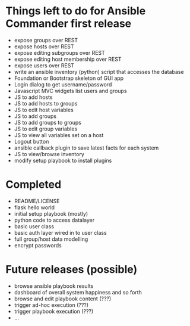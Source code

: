 Things left to do for Ansible Commander first release
=====================================================

- expose groups over REST
- expose hosts over REST
- expose editing subgroups over REST
- expose editing host membership over REST
- expose users over REST
- write an ansible inventory (python) script that accesses the database
- Foundation or Bootstrap skeleton of GUI app
- Login dialog to get username/password
- Javascript MVC widgets list users and groups
- JS to add hosts
- JS to add hosts to groups
- JS to edit host variables
- JS to add groups
- JS to add groups to groups
- JS to edit group variables
- JS to view all variables set on a host
- Logout button
- ansible callback plugin to save latest facts for each system
- JS to view/browse inventory
- modify setup playbook to install plugins

Completed
=========

- README/LICENSE
- flask hello world
- initial setup playbook (mostly)
- python code to access datalayer
- basic user class
- basic auth layer wired in to user class
- full group/host data modelling
- encrypt passwords

Future releases (possible)
==========================

- browse ansible playbook results
- dashboard of overall system happiness and so forth
- browse and edit playbook content (???)
- trigger ad-hoc execution (???)
- trigger playbook execution (???)
- ...




